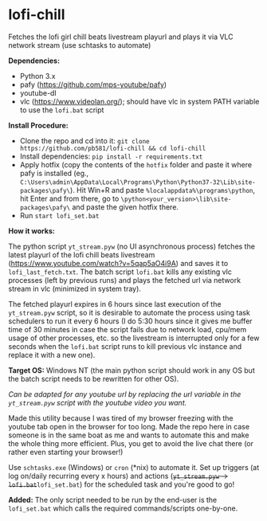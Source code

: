 # lofi-chill
Fetches the lofi girl chill beats livestream playurl and plays it via VLC network stream (use schtasks to automate)

**Dependencies:**
* Python 3.x
* pafy (https://github.com/mps-youtube/pafy)
* youtube-dl
* vlc (https://www.videolan.org/); should have vlc in system PATH variable to use the `lofi.bat` script

**Install Procedure:**

* Clone the repo and cd into it: `git clone https://github.com/pb581/lofi-chill && cd lofi-chill`
* Install dependencies: `pip install -r requirements.txt`
* Apply hotfix (copy the contents of the `hotfix` folder and paste it where pafy is installed (eg., `C:\Users\admin\AppData\Local\Programs\Python\Python37-32\Lib\site-packages\pafy\`). Hit Win+R and paste `%localappdata%\programs\python`, hit Enter and from there, go to `\python<your_version>\lib\site-packages\pafy\` and paste the given hotfix there.
* Run `start lofi_set.bat`

**How it works:**

The python script `yt_stream.pyw` (no UI asynchronous process) fetches the latest playurl of the lofi chill beats livestream (https://www.youtube.com/watch?v=5qap5aO4i9A) and saves it to `lofi_last_fetch.txt`. The batch script `lofi.bat` kills any existing vlc processes (left by previous runs) and plays the fetched url via network stream in vlc (minimized in system tray).

The fetched playurl expires in 6 hours since last execution of the `yt_stream.pyw` script, so it is desirable to automate the process using task schedulers to run it every 6 hours (I do 5:30 hours since it gives me buffer time of 30 minutes in case the script fails due to network load, cpu/mem usage of other processes, etc. so the livestream is interrupted only for a few seconds when the `lofi.bat` script runs to kill previous vlc instance and replace it with a new one).

**Target OS:** Windows NT (the main python script should work in any OS but the batch script needs to be rewritten for other OS).

_Can be adapted for any youtube url by replacing the url variable in the `yt_stream.pyw` script with the youtube video you want._

Made this utility because I was tired of my browser freezing with the youtube tab open in the browser for too long. Made the repo here in case someone is in the same boat as me and wants to automate this and make the whole thing more efficient. Plus, you get to avoid the live chat there (or rather even starting your browser!)

Use `schtasks.exe` (Windows) or `cron` (\*nix) to automate it. Set up triggers (at log on/daily recurring every x hours) and actions (<strike>`yt_stream.pyw` -> `lofi.bat`</strike>`lofi_set.bat`) for the scheduled task and you're good to go!

**Added:** The only script needed to be run by the end-user is the `lofi_set.bat` which calls the required commands/scripts one-by-one.
